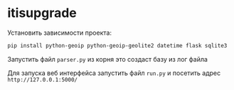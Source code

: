 # itisupgrade

Установить зависимости проекта:
```sh
pip install python-geoip python-geoip-geolite2 datetime flask sqlite3
```

Запустить файл `parser.py` из корня это создаст базу из лог файла

Для запуска веб интерфейса запустить файл `run.py` и посетить адрес `http://127.0.0.1:5000/`
